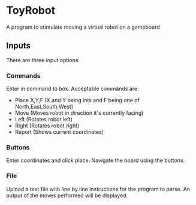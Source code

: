 # ToyRobot
A program to stimulate moving a virtual robot on a gameboard

## Inputs
There are three input options. 

### Commands
Enter in command to box. Acceptable commands are: 
  - Place X,Y,F (X and Y being ints and F being one of North,East,South,West)
  - Move (Moves robot in direction it's currently facing)
  - Left (Rotates robot left)
  - Right (Rotates robot right)
  - Report (Shows current coordinates)
  
 ### Buttons
 Enter coordinates and click place. Navigate the board using the buttons.
 
 ### File
 Upload a text file with line by line instructions for the program to parse. An output of the moves performed will be displayed. 
